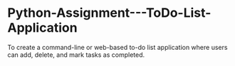 # Python-Assignment---ToDo-List-Application
To create a command-line or web-based to-do list application where users can add, delete, and mark tasks as completed.
